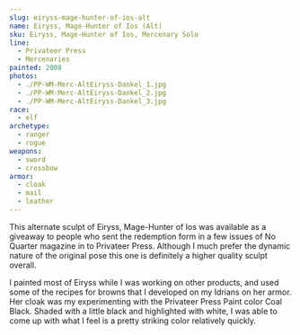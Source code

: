 ```yaml
---
slug: eiryss-mage-hunter-of-ios-alt
name: Eiryss, Mage-Hunter of Ios (Alt)
sku: Eiryss, Mage-Hunter of Ios, Mercenary Solo
line:
  - Privateer Press
  - Mercenaries
painted: 2008
photos:
  - ./PP-WM-Merc-AltEiryss-Dankel_1.jpg
  - ./PP-WM-Merc-AltEiryss-Dankel_2.jpg
  - ./PP-WM-Merc-AltEiryss-Dankel_3.jpg
race:
  - elf
archetype:
  - ranger
  - rogue
weapons:
  - sword
  - crossbow
armor:
  - cloak
  - mail
  - leather
---
```


This alternate sculpt of Eiryss, Mage-Hunter of Ios was available as a giveaway to people who sent the redemption form in a few issues of No Quarter magazine in to Privateer Press. Although I much prefer the dynamic nature of the original pose this one is definitely a higher quality sculpt overall.

I painted most of Eiryss while I was working on other products, and used some of the recipes for browns that I developed on my Idrians on her armor. Her cloak was my experimenting with the Privateer Press Paint color Coal Black. Shaded with a little black and highlighted with white, I was able to come up with what I feel is a pretty striking color relatively quickly.
